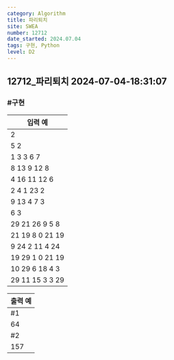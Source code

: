 ```yaml
---
category: Algorithm
title: 파리퇴치
site: SWEA
number: 12712
date_started: 2024.07.04
tags: 구현, Python
level: D2
---
```


## 12712\_파리퇴치 2024-07-04-18:31:07

### #구현

| 입력 예         |
| --------------- |
| 2               |
| 5 2             |
| 1 3 3 6 7       |
| 8 13 9 12 8     |
| 4 16 11 12 6    |
| 2 4 1 23 2      |
| 9 13 4 7 3      |
| 6 3             |
| 29 21 26 9 5 8  |
| 21 19 8 0 21 19 |
| 9 24 2 11 4 24  |
| 19 29 1 0 21 19 |
| 10 29 6 18 4 3  |
| 29 11 15 3 3 29 |

| 출력 예 |
| ------- |
| #1      |
| 64      |
| #2      |
| 157     |
